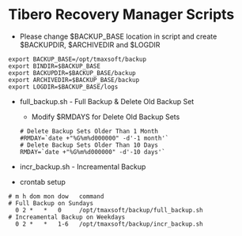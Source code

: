 # Tibero Recovery Manager Scripts
* Please change $BACKUP_BASE location in script and create $BACKUPDIR, $ARCHIVEDIR and $LOGDIR
```shell
export BACKUP_BASE=/opt/tmaxsoft/backup
export BINDIR=$BACKUP_BASE
export BACKUPDIR=$BACKUP_BASE/backup
export ARCHIVEDIR=$BACKUP_BASE/backup
export LOGDIR=$BACKUP_BASE/logs
```
* full_backup.sh - Full Backup & Delete Old Backup Set
    * Modify $RMDAYS for Delete Old Backup Sets
    ```shell
    # Delete Backup Sets Older Than 1 Month
    #RMDAY=`date +"%G%m%d000000" -d'-1 month'`
    # Delete Backup Sets Older Than 10 Days
    RMDAY=`date +"%G%m%d000000" -d'-10 days'`
    ```
* incr_backup.sh - Increamental Backup

* crontab setup
```crontab
# m h dom mon dow   command
# Full Backup on Sundays
  0 2 *   *   0     /opt/tmaxsoft/backup/full_backup.sh
# Increamental Backup on Weekdays
  0 2 *   *   1-6   /opt/tmaxsoft/backup/incr_backup.sh
```
